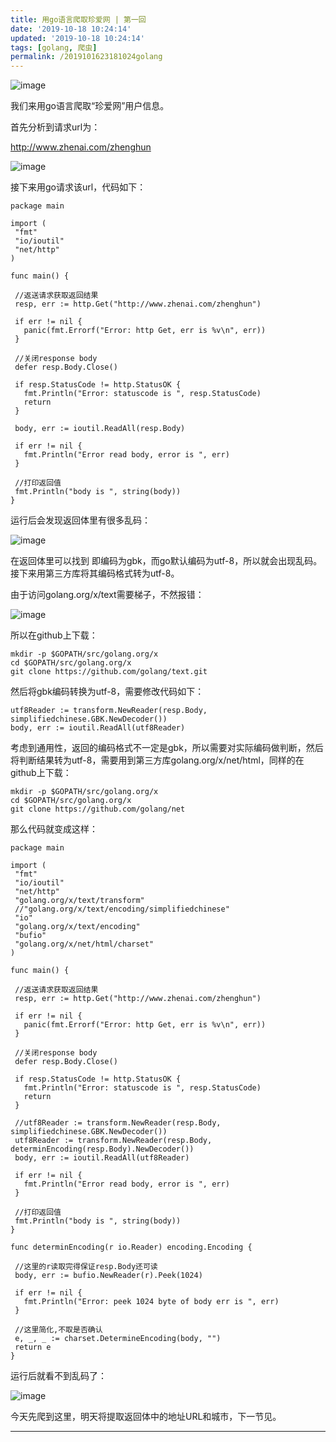 ```yaml
---
title: 用go语言爬取珍爱网 | 第一回
date: '2019-10-18 10:24:14'
updated: '2019-10-18 10:24:14'
tags: [golang, 爬虫]
permalink: /2019101623181024golang
---
```

![image](https://img-blog.csdnimg.cn/20191018002129589.jpeg)

我们来用go语言爬取“珍爱网”用户信息。

首先分析到请求url为：

http://www.zhenai.com/zhenghun

![image](https://img-blog.csdnimg.cn/20191018002129914.jpeg?x-oss-process=image/watermark,type_ZmFuZ3poZW5naGVpdGk,shadow_10,text_aHR0cHM6Ly9saWFiaW8uYmxvZy5jc2RuLm5ldA==,size_16,color_FFFFFF,t_70)

接下来用go请求该url，代码如下：

```
package main

import (
 "fmt"
 "io/ioutil"
 "net/http"
)

func main() {

 //返送请求获取返回结果
 resp, err := http.Get("http://www.zhenai.com/zhenghun")

 if err != nil {
   panic(fmt.Errorf("Error: http Get, err is %v\n", err))
 }

 //关闭response body
 defer resp.Body.Close()

 if resp.StatusCode != http.StatusOK {
   fmt.Println("Error: statuscode is ", resp.StatusCode)
   return
 }

 body, err := ioutil.ReadAll(resp.Body)

 if err != nil {
   fmt.Println("Error read body, error is ", err)
 }

 //打印返回值
 fmt.Println("body is ", string(body))
}
```

运行后会发现返回体里有很多乱码：

![image](https://img-blog.csdnimg.cn/20191018002130138.jpeg?x-oss-process=image/watermark,type_ZmFuZ3poZW5naGVpdGk,shadow_10,text_aHR0cHM6Ly9saWFiaW8uYmxvZy5jc2RuLm5ldA==,size_16,color_FFFFFF,t_70)

在返回体里可以找到<meta charset="gbk" /> 即编码为gbk，而go默认编码为utf-8，所以就会出现乱码。接下来用第三方库将其编码格式转为utf-8。

由于访问golang.org/x/text需要梯子，不然报错：

![image](https://img-blog.csdnimg.cn/20191018002130356.jpeg)

所以在github上下载：

```
mkdir -p $GOPATH/src/golang.org/x
cd $GOPATH/src/golang.org/x
git clone https://github.com/golang/text.git
```

然后将gbk编码转换为utf-8，需要修改代码如下：

```
utf8Reader := transform.NewReader(resp.Body, simplifiedchinese.GBK.NewDecoder())
body, err := ioutil.ReadAll(utf8Reader)
```

考虑到通用性，返回的编码格式不一定是gbk，所以需要对实际编码做判断，然后将判断结果转为utf-8，需要用到第三方库golang.org/x/net/html，同样的在github上下载：

```
mkdir -p $GOPATH/src/golang.org/x
cd $GOPATH/src/golang.org/x
git clone https://github.com/golang/net
```

那么代码就变成这样：

```
package main

import (
 "fmt"
 "io/ioutil"
 "net/http"
 "golang.org/x/text/transform"
 //"golang.org/x/text/encoding/simplifiedchinese"
 "io"
 "golang.org/x/text/encoding"
 "bufio"
 "golang.org/x/net/html/charset"
)

func main() {

 //返送请求获取返回结果
 resp, err := http.Get("http://www.zhenai.com/zhenghun")

 if err != nil {
   panic(fmt.Errorf("Error: http Get, err is %v\n", err))
 }

 //关闭response body
 defer resp.Body.Close()

 if resp.StatusCode != http.StatusOK {
   fmt.Println("Error: statuscode is ", resp.StatusCode)
   return
 }

 //utf8Reader := transform.NewReader(resp.Body, simplifiedchinese.GBK.NewDecoder())
 utf8Reader := transform.NewReader(resp.Body, determinEncoding(resp.Body).NewDecoder())
 body, err := ioutil.ReadAll(utf8Reader)

 if err != nil {
   fmt.Println("Error read body, error is ", err)
 }

 //打印返回值
 fmt.Println("body is ", string(body))
}

func determinEncoding(r io.Reader) encoding.Encoding {

 //这里的r读取完得保证resp.Body还可读
 body, err := bufio.NewReader(r).Peek(1024)

 if err != nil {
   fmt.Println("Error: peek 1024 byte of body err is ", err)
 }

 //这里简化,不取是否确认
 e, _, _ := charset.DetermineEncoding(body, "")
 return e
}
```

运行后就看不到乱码了：

![image](https://img-blog.csdnimg.cn/20191018002130554.jpeg?x-oss-process=image/watermark,type_ZmFuZ3poZW5naGVpdGk,shadow_10,text_aHR0cHM6Ly9saWFiaW8uYmxvZy5jc2RuLm5ldA==,size_16,color_FFFFFF,t_70)

今天先爬到这里，明天将提取返回体中的地址URL和城市，下一节见。

------------

